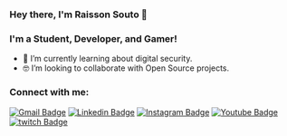 ### Hey there, I'm Raisson Souto 👋

### I'm a Student, Developer, and Gamer!
<!-- - 🔭 I’m currently working on a [web app](https://github.com/raissonsouto/bin2dec). -->
- 🌱 I’m currently learning about digital security.
- 🤓 I’m looking to collaborate with Open Source projects.
<!--
- 🥅 2021 Goals: Improve my [react app](https://github.com/raissonsouto/bin2dec).

<!--
### Languages and Tools:
<img align="left" alt="Python" width="26px" src="https://raw.githubusercontent.com/github/explore/80688e429a7d4ef2fca1e82350fe8e3517d3494d/topics/python/python.png" />
<img align="left" alt="Python" width="26px" src="https://raw.githubusercontent.com/github/explore/80688e429a7d4ef2fca1e82350fe8e3517d3494d/topics/python/.png" />
<img align="left" alt="JavaScript" width="26px" src="https://raw.githubusercontent.com/github/explore/80688e429a7d4ef2fca1e82350fe8e3517d3494d/topics/javascript/javascript.png" />
<img align="left" alt="Node.js" width="26px" src="https://raw.githubusercontent.com/github/explore/80688e429a7d4ef2fca1e82350fe8e3517d3494d/topics/nodejs/nodejs.png" />
<img align="left" alt="Git" width="26px" src="https://raw.githubusercontent.com/github/explore/80688e429a7d4ef2fca1e82350fe8e3517d3494d/topics/git/git.png" />
<img align="left" alt="bash file" width="26px" src="https://raw.githubusercontent.com/github/explore/80688e429a7d4ef2fca1e82350fe8e3517d3494d/topics/terminal/terminal.png" /></br>
-->
### Connect with me:

[![Gmail Badge](https://img.shields.io/badge/GMAIL-%23DC322F.svg?&style=for-the-badge&logo=gmail&logoColor=white)](mailto:raisson.souto@ccc.ufcg.edu.br)
[![Linkedin Badge](https://img.shields.io/badge/linkedin%20-%230077B5.svg?&style=for-the-badge&logo=linkedin&logoColor=white)](https://www.linkedin.com/in/raissonsouto/)
[![Instagram Badge](https://img.shields.io/badge/instagram-%238a2be2.svg?&style=for-the-badge&logo=instagram&logoColor=white)](https://www.instagram.com/raissonsouto)
[![Youtube Badge](https://img.shields.io/badge/youtube%20-%23DC322F.svg?&style=for-the-badge&logo=youtube&logoColor=white)](https://www.youtube.com/channel/UCvPUTnTXWzwUebmLrQl0QIA)
[![twitch Badge](https://img.shields.io/badge/twitch-%238a2be2.svg?&style=for-the-badge&logo=twitch&logoColor=white)](https://twitch.tv/raissonsouto1)

